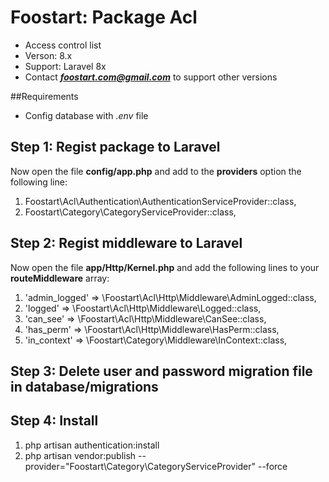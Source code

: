 # Foostart: Package Acl
* Access control list
* Verson: 8.x
* Support: Laravel 8x
* Contact _**foostart.com@gmail.com**_ to support other versions

##Requirements
* Config database with *.env* file

## Step 1: Regist package to Laravel
Now open the file **config/app.php** and add to the **providers** option the following line:

1. Foostart\Acl\Authentication\AuthenticationServiceProvider::class,
1. Foostart\Category\CategoryServiceProvider::class,

## Step 2: Regist middleware to Laravel
Now open the file **app/Http/Kernel.php** and add the following lines to your **routeMiddleware** array: 


1. 'admin_logged' => \Foostart\Acl\Http\Middleware\AdminLogged::class,
1. 'logged' => \Foostart\Acl\Http\Middleware\Logged::class,
1. 'can_see' => \Foostart\Acl\Http\Middleware\CanSee::class,
1. 'has_perm' => \Foostart\Acl\Http\Middleware\HasPerm::class,
1. 'in_context' => \Foostart\Category\Middleware\InContext::class,


## Step 3: Delete user and password migration file in database/migrations


## Step 4: Install

1. php artisan authentication:install
1. php artisan vendor:publish --provider="Foostart\Category\CategoryServiceProvider" --force
